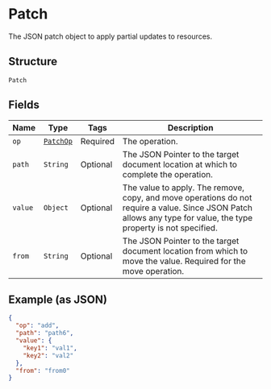 
# Patch

The JSON patch object to apply partial updates to resources.

## Structure

`Patch`

## Fields

| Name | Type | Tags | Description |
|  --- | --- | --- | --- |
| `op` | [`PatchOp`](../../doc/models/patch-op.md) | Required | The operation. |
| `path` | `String` | Optional | The JSON Pointer to the target document location at which to complete the operation. |
| `value` | `Object` | Optional | The value to apply. The remove, copy, and move operations do not require a value. Since JSON Patch allows any type for value, the type property is not specified. |
| `from` | `String` | Optional | The JSON Pointer to the target document location from which to move the value. Required for the move operation. |

## Example (as JSON)

```json
{
  "op": "add",
  "path": "path6",
  "value": {
    "key1": "val1",
    "key2": "val2"
  },
  "from": "from0"
}
```

